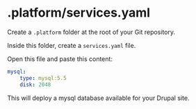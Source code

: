 # .platform/services.yaml

Create a ``.platform`` folder at the root of your Git repository.

Inside this folder, create a ``services.yaml`` file.

Open this file and paste this content:

```yaml
mysql:
    type: mysql:5.5
    disk: 2048
```

This will deploy a mysql database available for your Drupal site.
